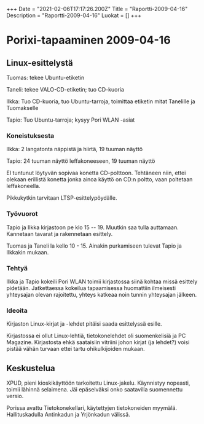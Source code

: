 +++
Date = "2021-02-06T17:17:26.200Z"
Title = "Raportti-2009-04-16"
Description = "Raportti-2009-04-16"
Luokat = []
+++

Porixi-tapaaminen 2009-04-16
============================

Linux-esittelystä
-----------------

Tuomas: tekee Ubuntu-etiketin

Taneli: tekee VALO-CD-etiketin; tuo CD-kuoria

Ilkka: Tuo CD-kuoria, tuo Ubuntu-tarroja, toimittaa etiketin mitat
Tanelille ja Tuomakselle

Tapio: Tuo Ubuntu-tarroja; kysyy Pori WLAN -asiat

### Koneistuksesta

Ilkka: 2 langatonta näppistä ja hiirtä, 19 tuuman näyttö

Tapio: 24 tuuman näyttö leffakoneeseen, 19 tuuman näyttö

EI tuntunut löytyvän sopivaa konetta CD-polttoon. Tehtäneen niin, ettei
olekaan erillistä konetta jonka ainoa käyttö on CD:n poltto, vaan
poltetaan leffakoneella.

Pikkukytkin tarvitaan LTSP-esittelypöydälle.

### Työvuorot

Tapio ja Ilkka kirjastoon pe klo 15 -- 19. Muutkin saa tulla auttamaan.
Kannetaan tavarat ja rakennetaan esittely.

Tuomas ja Taneli la kello 10 - 15. Ainakin purkamiseen tulevat Tapio ja
Ilkkakin mukaan.

### Tehtyä

Ilkka ja Tapio kokeili Pori WLAN toimii kirjastossa siinä kohtaa missä
esittely pidetään. Jatkettaessa kokeilua tapaamisessa huomattiin
ilmeisesti yhteysajan olevan rajoitettu, yhteys katkeaa noin tunnin
yhteysajan jälkeen.

### Ideoita

Kirjaston Linux-kirjat ja -lehdet pitäisi saada esittelyssä esille.

Kirjastossa ei ollut Linux-lehtiä, tietokonelehdet oli suomenkelisiä ja
PC Magazine. Kirjastosta ehkä saataisiin vitriini johon kirjat (ja
lehdet?) voisi pistää vähän turvaan ettei tartu ohikulkijoiden mukaan.

Keskustelua
-----------

XPUD, pieni kioskikäyttöön tarkoitettu Linux-jakelu. Käynnistyy
nopeasti, toimii lähinnä selaimena. Jäi epäselväksi onko saatavilla
suomennettu versio.

Porissa avattu Tietokonekellari, käytettyjen tietokoneiden myymälä.
Hallituskadulla Antinkadun ja Yrjönkadun välissä.


